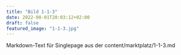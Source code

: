 ```yaml
---
title: "Bild 1-1-3"
date: 2022-08-01T20:03:12+02:00
draft: false
featured_image: "1-1-3.jpg"
---
```



Markdown-Text für Singlepage aus der content/marktplatz/1-1-3.md
